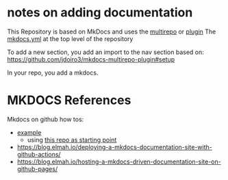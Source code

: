 # notes on adding documentation

This Repository is based on MkDocs and uses the [multirepo](https://github.com/wilhelmer/mkdocs-multirepo) or [plugin](https://github.com/jdoiro3/mkdocs-multirepo-plugin)
The [mkdocs.yml](https://github.com/earthcube/geocodes_documentation/blob/main/mkdocs.yml) at the top level of the repository

To add a new section, you add an import to the nav section based on: https://github.com/jdoiro3/mkdocs-multirepo-plugin#setup

In your repo, you add a mkdocs.


# MKDOCS References
Mkdocs on github how tos:

* [example](https://multirepo-docs.github.io/root-docs/developers/contributing/)
    * using [this repo as starting point](https://github.com/multirepo-docs/root-docs)
* https://blog.elmah.io/deploying-a-mkdocs-documentation-site-with-github-actions/
* https://blog.elmah.io/hosting-a-mkdocs-driven-documentation-site-on-github-pages/
